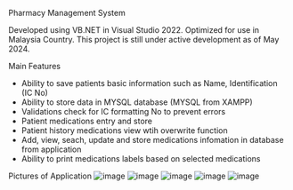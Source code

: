 Pharmacy Management System

Developed using VB.NET in Visual Studio 2022.
Optimized for use in Malaysia Country.
This project is still under active development as of May 2024.

Main Features
- Ability to save patients basic information such as Name, Identification (IC No)
- Ability to store data in MYSQL database (MYSQL from XAMPP)
- Validations check for IC formatting No to prevent errors
- Patient medications entry and store
- Patient history medications view wtih overwrite function
- Add, view, seach, update and store medications infomation in database from application
- Ability to print medications labels based on selected medications

Pictures of Application
![image](https://github.com/kenpeacez/Pharmacy-Management-System/assets/28534332/0bdbd3b0-8f62-4e03-8dc9-a51d5f4e54dd)
![image](https://github.com/kenpeacez/Pharmacy-Management-System/assets/28534332/14041a7e-8be2-4abb-854a-e87e13a9cdd6)
![image](https://github.com/kenpeacez/Pharmacy-Management-System/assets/28534332/36c55beb-55b4-4670-a9eb-86cbbc8517d5)
![image](https://github.com/kenpeacez/Pharmacy-Management-System/assets/28534332/da965863-4676-42ba-a3c3-f98a468c573d)
![image](https://github.com/kenpeacez/Pharmacy-Management-System/assets/28534332/457d4e1e-7ba2-4524-80c9-99f4b1e0b59e)



